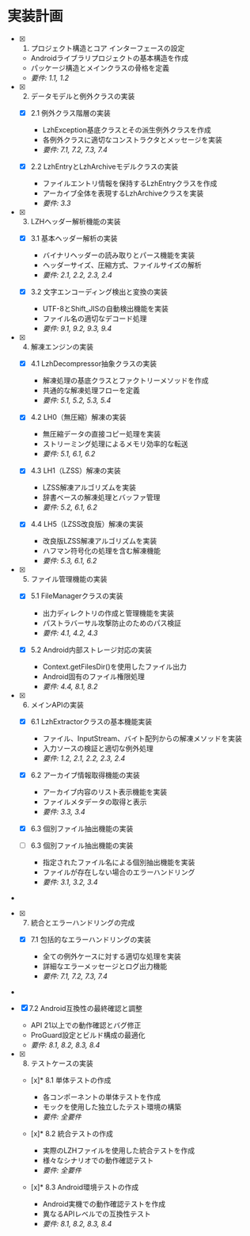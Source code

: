 # 実装計画

- [x] 1. プロジェクト構造とコア インターフェースの設定
  - Androidライブラリプロジェクトの基本構造を作成
  - パッケージ構造とメインクラスの骨格を定義
  - _要件: 1.1, 1.2_

- [x] 2. データモデルと例外クラスの実装
  - [x] 2.1 例外クラス階層の実装
    - LzhException基底クラスとその派生例外クラスを作成
    - 各例外クラスに適切なコンストラクタとメッセージを実装
    - _要件: 7.1, 7.2, 7.3, 7.4_

  - [x] 2.2 LzhEntryとLzhArchiveモデルクラスの実装
    - ファイルエントリ情報を保持するLzhEntryクラスを作成
    - アーカイブ全体を表現するLzhArchiveクラスを実装
    - _要件: 3.3_

- [x] 3. LZHヘッダー解析機能の実装
  - [x] 3.1 基本ヘッダー解析の実装
    - バイナリヘッダーの読み取りとパース機能を実装
    - ヘッダーサイズ、圧縮方式、ファイルサイズの解析
    - _要件: 2.1, 2.2, 2.3, 2.4_

  - [x] 3.2 文字エンコーディング検出と変換の実装
    - UTF-8とShift_JISの自動検出機能を実装
    - ファイル名の適切なデコード処理
    - _要件: 9.1, 9.2, 9.3, 9.4_

- [x] 4. 解凍エンジンの実装
  - [x] 4.1 LzhDecompressor抽象クラスの実装
    - 解凍処理の基底クラスとファクトリーメソッドを作成
    - 共通的な解凍処理フローを定義
    - _要件: 5.1, 5.2, 5.3, 5.4_

  - [x] 4.2 LH0（無圧縮）解凍の実装
    - 無圧縮データの直接コピー処理を実装
    - ストリーミング処理によるメモリ効率的な転送
    - _要件: 5.1, 6.1, 6.2_

  - [x] 4.3 LH1（LZSS）解凍の実装
    - LZSS解凍アルゴリズムを実装
    - 辞書ベースの解凍処理とバッファ管理
    - _要件: 5.2, 6.1, 6.2_

  - [x] 4.4 LH5（LZSS改良版）解凍の実装
    - 改良版LZSS解凍アルゴリズムを実装
    - ハフマン符号化の処理を含む解凍機能
    - _要件: 5.3, 6.1, 6.2_

- [x] 5. ファイル管理機能の実装
  - [x] 5.1 FileManagerクラスの実装
    - 出力ディレクトリの作成と管理機能を実装
    - パストラバーサル攻撃防止のためのパス検証
    - _要件: 4.1, 4.2, 4.3_

  - [x] 5.2 Android内部ストレージ対応の実装
    - Context.getFilesDir()を使用したファイル出力
    - Android固有のファイル権限処理
    - _要件: 4.4, 8.1, 8.2_

- [x] 6. メインAPIの実装


  - [x] 6.1 LzhExtractorクラスの基本機能実装





    - ファイル、InputStream、バイト配列からの解凍メソッドを実装
    - 入力ソースの検証と適切な例外処理
    - _要件: 1.2, 2.1, 2.2, 2.3, 2.4_

  - [x] 6.2 アーカイブ情報取得機能の実装




    - アーカイブ内容のリスト表示機能を実装
    - ファイルメタデータの取得と表示
    - _要件: 3.3, 3.4_
  - [x] 6.3 個別ファイル抽出機能の実装




  - [ ] 6.3 個別ファイル抽出機能の実装

    - 指定されたファイル名による個別抽出機能を実装
    - ファイルが存在しない場合のエラーハンドリング
    - _要件: 3.1, 3.2, 3.4_
-

- [x] 7. 統合とエラーハンドリングの完成



  - [x] 7.1 包括的なエラーハンドリングの実装







    - 全ての例外ケースに対する適切な処理を実装
    - 詳細なエラーメッセージとログ出力機能
    - _要件: 7.1, 7.2, 7.3, 7.4_
-

  - [x] 7.2 Android互換性の最終確認と調整






    - API 21以上での動作確認とバグ修正
    - ProGuard設定とビルド構成の最適化
    - _要件: 8.1, 8.2, 8.3, 8.4_

- [x] 8. テストケースの実装





  - [x]* 8.1 単体テストの作成


    - 各コンポーネントの単体テストを作成
    - モックを使用した独立したテスト環境の構築
    - _要件: 全要件_

  - [x]* 8.2 統合テストの作成


    - 実際のLZHファイルを使用した統合テストを作成
    - 様々なシナリオでの動作確認テスト
    - _要件: 全要件_

  - [x]* 8.3 Android環境テストの作成


    - Android実機での動作確認テストを作成
    - 異なるAPIレベルでの互換性テスト
    - _要件: 8.1, 8.2, 8.3, 8.4_